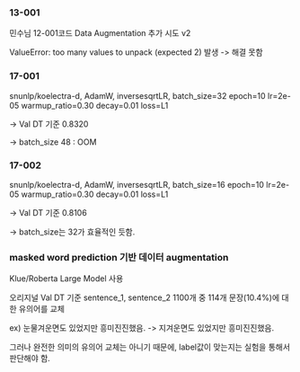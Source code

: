
### 13-001 

민수님 12-001코드 Data Augmentation 추가 시도 v2

ValueError: too many values to unpack (expected 2) 발생 -> 해결 못함


### 17-001
snunlp/koelectra-d, AdamW,	inversesqrtLR,	batch_size=32	epoch=10	lr=2e-05	warmup_ratio=0.30	decay=0.01	loss=L1

-> Val DT 기준 0.8320

-> batch_size 48 : OOM

### 17-002
snunlp/koelectra-d, AdamW,	inversesqrtLR,	batch_size=16	epoch=10	lr=2e-05	warmup_ratio=0.30	decay=0.01	loss=L1

-> Val DT 기준 0.8106

-> batch_size는 32가 효율적인 듯함.


### masked word prediction 기반 데이터 augmentation

Klue/Roberta Large Model 사용

오리지널 Val DT 기준 sentence_1, sentence_2 1100개 중 114개 문장(10.4%)에 대한 유의어를 교체

ex)	눈물겨운면도 있었지만 흥미진진했음. -> 지겨운면도 있었지만 흥미진진했음.

그러나 완전한 의미의 유의어 교체는 아니기 때문에, label값이 맞는지는 실험을 통해서 판단해야 함.

